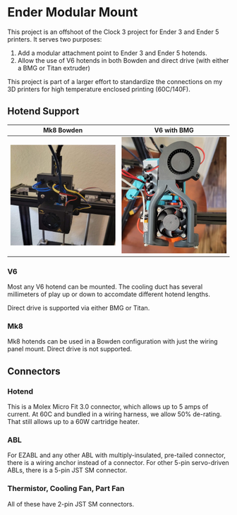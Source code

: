 # Ender Modular Mount

This project is an offshoot of the Clock 3 project for Ender 3 and Ender 5 printers. It serves two purposes:

1. Add a modular attachment point to Ender 3 and Ender 5 hotends.
2. Allow the use of V6 hotends in both Bowden and direct drive (with either a BMG or Titan extruder)

This project is part of a larger effort to standardize the connections on my 3D printers for high temperature enclosed printing (60C/140F).

## Hotend Support

| Mk8 Bowden | V6 with BMG |
|------------|-------------|
| [![stock with wiring panel](/Photos/Mk8_Bowden.jpg)](/Photos/Mk8_Bowden.jpg) | [![V6 with BMG extruder](/Photos/V6_direct_drive.jpg)](/Photos/V6_direct_drive.jpg) |

### V6

Most any V6 hotend can be mounted. The cooling duct has several millimeters of play up or down to accomdate different hotend lengths.

Direct drive is supported via either BMG or Titan.

### Mk8

Mk8 hotends can be used in a Bowden configuration with just the wiring panel mount. Direct drive is not supported.

## Connectors

### Hotend

This is a Molex Micro Fit 3.0 connector, which allows up to 5 amps of current. At 60C and bundled in a wiring harness, we allow 50% de-rating. That still allows up to a 60W cartridge heater.

### ABL

For EZABL and any other ABL with multiply-insulated, pre-tailed connector, there is a wiring anchor instead of a connector. For other 5-pin servo-driven ABLs, there is a 5-pin JST SM connector.

### Thermistor, Cooling Fan, Part Fan

All of these have 2-pin JST SM connectors.